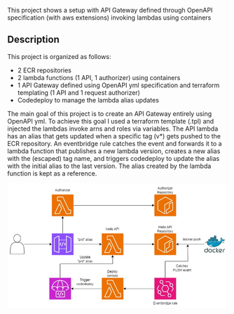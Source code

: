 This project shows a setup with API Gateway defined through OpenAPI specification (with aws extensions)
invoking lambdas using containers

## Description

This project is organized as follows:

- 2 ECR repositories
- 2 lambda functions (1 API, 1 authorizer) using containers
- 1 API Gateway defined using OpenAPI yml specification and terraform templating (1 API and 1 request authorizer)
- Codedeploy to manage the lambda alias updates

The main goal of this project is to create an API Gateway entirely using OpenAPI yml.
To achieve this goal I used a terraform template (.tpl) and injected the lambdas invoke arns and roles via variables.
The API lambda has an alias that gets updated when a specific tag (v\*) gets pushed to the ECR repository.
An eventbridge rule catches the event and forwards it to a lambda function that publishes a new lambda version,
creates a new alias with the (escaped) tag name, and triggers codedeploy to update the alias with the initial alias to the last version.
The alias created by the lambda function is kept as a reference.

![Arch diagram](/api-gw-lambda-ecr/img/aws_terraform_collection_apigw_ecr.jpg)
